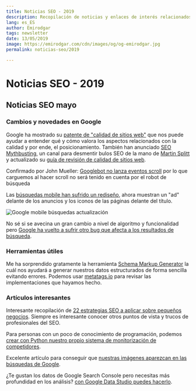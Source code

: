 ```yaml
---
title: Noticias SEO - 2019
description: Recopilación de noticias y enlaces de interés relacionados con el SEO y Marketing digital
lang: es_ES
author: Emirodgar
tags: newsletter
date: 13/05/2019
image: https://emirodgar.com/cdn/images/og/og-emirodgar.jpg
permalink: noticias-seo/2019

---
```


# Noticias SEO - 2019



## Noticias SEO mayo

### Cambios y novedades en Google

Google ha mostrado su [patente de "calidad de sitios web"](https://patents.google.com/patent/US9031929B1/en) que nos puede ayudar a entender qué y cómo valora los aspectos relacionados con la calidad y por ende, el posicionamiento. También han anunciado [SEO Mythbusting](https://www.youtube.com/watch?v=zEEaq6F4Jio), un canal para desmentir bulos SEO de la mano de [Martin Splitt](https://twitter.com/g33konaut?lang=es) y actualizado su [guía de revisión de calidad de sitios web](https://static.googleusercontent.com/media/www.google.com/en//insidesearch/howsearchworks/assets/searchqualityevaluatorguidelines.pdf).

Confirmado por John Mueller: [Googlebot no lanza eventos scroll](https://twitter.com/JohnMu/status/1128375878000443394) por lo que carguemos al hacer scroll no será tenido en cuenta por el robot de búsqueda

Las [búsquedas mobile han sufrido un rediseño](https://www.blog.google/products/search/new-design-google-search/), ahora muestran un "ad" delante de los anuncios y los iconos de las páginas delante del título.

![Google mobile búsquedas actualización](https://storage.googleapis.com/gweb-uniblog-publish-prod/images/keyword_assets_1445x1720.max-1000x1000.jpg)

No sé si se avecina un gran cambio a nivel de algoritmo y funcionalidad pero [Google ha vuelto a sufrir otro bug que afecta a los resultados de búsqueda](https://twitter.com/googlewmc/status/1131193175652032516).

### Herramientas útiles

Me ha sorprendido gratamente la herramienta [Schema Markup Generator](https://technicalseo.com/tools/schema-markup-generator/) la cuál nos ayudará a generar nuestros datos estructurados de forma sencilla evitando errores. Podemos usar [metatags.io](https://metatags.io/) para revisar las implementaciones que hayamos hecho.

### Artículos interesantes

Interesante recopilación de [22 estrategias SEO a aplicar sobre pequeños negocios](https://www.bloggersideas.com/best-seo-strategy-for-small-businesses). Siempre es interesante conocer otros puntos de vista y trucos de profesionales del SEO.

Para personas con un poco de conocimiento de programación, podemos [crear con Python nuestro propio sistema de monitorización de competidores](https://www.searchenginejournal.com/spy-on-competitors-python-data-studio/306841/#close). 

Excelente artículo para conseguir que [nuestras imágenes aparezcan en las búsquedas de Google](https://www.upbuild.io/blog/featured-snippet-images/).

¿Te gustan los datos de Google Search Console pero necesitas más profundidad en los análisis? [con Google Data Studio puedes hacerlo](https://www.rubenvezzoli.online/manipulate-search-console-data-using-data-studio/).
<!--stackedit_data:
eyJoaXN0b3J5IjpbLTUyNTczNDM5NywtMzM1MzM1ODAsLTU4Nj
Q2NzYxMCwtMjEwODMwODI1LDE5ODg4Nzg1OTUsMTMyNjcwNzUz
MSw2MTY1OTA4NjIsLTYwMDE4NjA0Ml19
-->